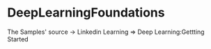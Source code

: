 # DeepLearningFoundations

The Samples' source -> Linkedin Learning => Deep Learning:Gettting Started 
